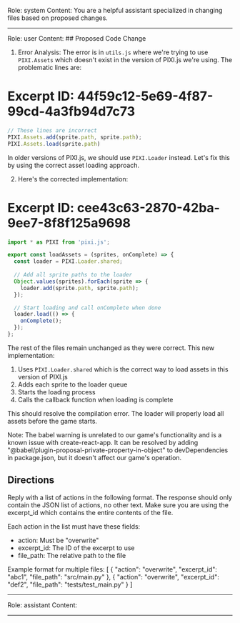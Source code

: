 Role: system
Content: You are a helpful assistant specialized in changing files based on proposed changes.
__________________
Role: user
Content: ## Proposed Code Change
1. Error Analysis:
The error is in `utils.js` where we're trying to use `PIXI.Assets` which doesn't exist in the version of PIXI.js we're using. The problematic lines are:

# Excerpt ID: 44f59c12-5e69-4f87-99cd-4a3fb94d7c73
```js
// These lines are incorrect
PIXI.Assets.add(sprite.path, sprite.path);
PIXI.Assets.load(sprite.path)
```

In older versions of PIXI.js, we should use `PIXI.Loader` instead. Let's fix this by using the correct asset loading approach.

2. Here's the corrected implementation:

# Excerpt ID: cee43c63-2870-42ba-9ee7-8f8f125a9698
```js src/game/utils.js
import * as PIXI from 'pixi.js';

export const loadAssets = (sprites, onComplete) => {
  const loader = PIXI.Loader.shared;
  
  // Add all sprite paths to the loader
  Object.values(sprites).forEach(sprite => {
    loader.add(sprite.path, sprite.path);
  });

  // Start loading and call onComplete when done
  loader.load(() => {
    onComplete();
  });
};
```

The rest of the files remain unchanged as they were correct. This new implementation:

1. Uses `PIXI.Loader.shared` which is the correct way to load assets in this version of PIXI.js
2. Adds each sprite to the loader queue
3. Starts the loading process
4. Calls the callback function when loading is complete

This should resolve the compilation error. The loader will properly load all assets before the game starts.

Note: The babel warning is unrelated to our game's functionality and is a known issue with create-react-app. It can be resolved by adding "@babel/plugin-proposal-private-property-in-object" to devDependencies in package.json, but it doesn't affect our game's operation.

## Directions
Reply with a list of actions in the following format. The response should only contain the JSON list of actions, no other text.
Make sure you are using the excerpt_id which contains the entire contents of the file.

Each action in the list must have these fields:
- action: Must be "overwrite"
- excerpt_id: The ID of the excerpt to use
- file_path: The relative path to the file

Example format for multiple files:
[
    {
        "action": "overwrite",
        "excerpt_id": "abc1",
        "file_path": "src/main.py"
    },
    {
        "action": "overwrite",
        "excerpt_id": "def2",
        "file_path": "tests/test_main.py"
    }
]
__________________
Role: assistant
Content: 
__________________
